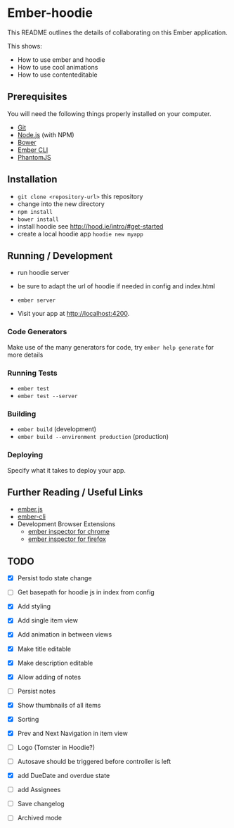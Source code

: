 # Ember-hoodie

This README outlines the details of collaborating on this Ember application.

This shows: 

* How to use ember and hoodie
* How to use cool animations
* How to use contenteditable

## Prerequisites

You will need the following things properly installed on your computer.

* [Git](http://git-scm.com/)
* [Node.js](http://nodejs.org/) (with NPM)
* [Bower](http://bower.io/)
* [Ember CLI](http://www.ember-cli.com/)
* [PhantomJS](http://phantomjs.org/)

## Installation

* `git clone <repository-url>` this repository
* change into the new directory
* `npm install`
* `bower install`
* install hoodie see http://hood.ie/intro/#get-started
* create a local hoodie app `hoodie new myapp`

## Running / Development

* run hoodie server
* be sure to adapt the url of hoodie if needed in config and index.html

* `ember server`
* Visit your app at [http://localhost:4200](http://localhost:4200).

### Code Generators

Make use of the many generators for code, try `ember help generate` for more details

### Running Tests

* `ember test`
* `ember test --server`

### Building

* `ember build` (development)
* `ember build --environment production` (production)

### Deploying

Specify what it takes to deploy your app.

## Further Reading / Useful Links

* [ember.js](http://emberjs.com/)
* [ember-cli](http://www.ember-cli.com/)
* Development Browser Extensions
  * [ember inspector for chrome](https://chrome.google.com/webstore/detail/ember-inspector/bmdblncegkenkacieihfhpjfppoconhi)
  * [ember inspector for firefox](https://addons.mozilla.org/en-US/firefox/addon/ember-inspector/)

 
## TODO

 - [X]  Persist todo state change
 - [ ]  Get basepath for hoodie js in index from config
 - [X]  Add styling
 - [X]  Add single item view
 - [X]  Add animation in between views
 - [X]  Make title editable
 - [X]  Make description editable
 - [X]  Allow adding of notes
 - [ ]  Persist notes
 - [X]  Show thumbnails of all items
 - [X]  Sorting
 - [X]  Prev and Next Navigation in item view
 - [ ]  Logo (Tomster in Hoodie?)  
 - [ ]  Autosave should be triggered before controller is left
 - [X]  add DueDate and overdue state
 - [ ]  add Assignees
 - [ ]  Save changelog
 - [ ]  Archived mode
  


 
